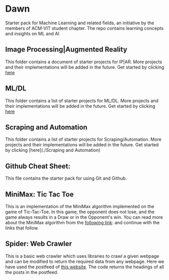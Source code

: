 # Dawn
Starter pack for Machine Learning and related fields, an initiative by the members of ACM-VIT student chapter. The repo contains learning concepts and insights on ML and AI

## Image Processing|Augmented Reality
This folder contains a document of starter projects for IP|AR. More projects and their implementations will be added in the future. Get started by clicking [here](./ImageProcessing_AugmentedReality)

## ML/DL
This folder contains a list of starter projects for ML/DL. More projects and their implementations will be added in the future. Get started by clicking [here](./ML_DL)

## Scraping and Automation
This folder contains a list of starter projects for Scraping/Automation. More projects and their implementations will be added in the future. Get started by clicking [here](./Scraping and Automation)

## Github Cheat Sheet:
This file contains the starter pack for using Git and Github.

## MiniMax: Tic Tac Toe
This is an implementation of the MiniMax algorithm implemented on the game of Tic-Tac-Toe. In this game, the opponent does not lose, and the game always results in a Draw or in the Opponent's win. You can read more about the MiniMax algorithm from the [following link](https://www.geeksforgeeks.org/minimax-algorithm-in-game-theory-set-1-introduction/):
and continue with the links that follow.

## Spider: Web Crawler
This is a basic web crawler which uses libraries to crawl a given webpage and can be modified to return the required data from any webpage. Here we have used the postfeed of [this website](https://pure-inlet-32646.herokuapp.com/). The code returns the headings of all the posts in the postfeed.  

